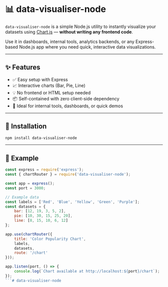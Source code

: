 # 📊 data-visualiser-node

`data-visualiser-node` is a simple Node.js utility to instantly visualize your datasets using [Chart.js](https://www.chartjs.org/) — **without writing any frontend code**.

Use it in dashboards, internal tools, analytics backends, or any Express-based Node.js app where you need quick, interactive data visualizations.

---

## ✨ Features

- ✅ Easy setup with Express
- 📈 Interactive charts (Bar, Pie, Line)
- 💡 No frontend or HTML setup needed
- 📦 Self-contained with zero client-side dependency
- 🎯 Ideal for internal tools, dashboards, or quick demos

---

## 🚀 Installation

```bash
npm install data-visualiser-node
```

---

## 🚀 Example

```js
const express = require('express');
const { chartRouter } = require('data-visualiser-node');

const app = express();
const port = 3000;

// Example data
const labels = ['Red', 'Blue', 'Yellow', 'Green', 'Purple'];
const datasets = {
    bar: [12, 19, 3, 5, 2],
    pie: [10, 30, 15, 25, 20],
    line: [8, 15, 10, 6, 12]
};

app.use(chartRouter({
    title: 'Color Popularity Chart',
    labels,
    datasets,
    route: '/chart'
}));

app.listen(port, () => {
    console.log(`Chart available at http://localhost:${port}/chart`);
});
```# data-visualiser-node
